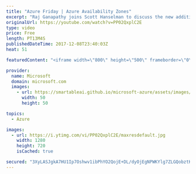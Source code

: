```yaml
---
title: "Azure Friday | Azure Availability Zones"
excerpt: "Raj Ganapathy joins Scott Hanselman to discuss the new addition to Azure's resiliency offerings – Availability Zones. Azure Availability Zones are fault-isolated locations within an Azure region to help protect customers applications and data from datacenter-level failures with independent power, network,"
originalUrl: https://youtube.com/watch?v=PP02QxplC2E
type: video
price: Free
length: PT13M4S
publishedDateTime: 2017-12-08T23:40:03Z
heat: 51

featuredContent: "<iframe width=\"800\" height=\"500\" frameborder=\"0\" src=\"https://www.youtube.com/embed/PP02QxplC2E\" allow=\"accelerometer; autoplay; encrypted-media; gyroscope; picture-in-picture\" allowfullscreen></iframe>"

provider:
  name: Microsoft
  domain: microsoft.com
  images:
    - url: https://smartableai.github.io/microsoft-azure/assets/images/organizations/microsoft.com-50x50.jpg
      width: 50
      height: 50

topics:
  - Azure

images:
  - url: https://i.ytimg.com/vi/PP02QxplC2E/maxresdefault.jpg
    width: 1280
    height: 720
    isCached: true

secured: "3XyLASJgkA7HU1Ip7Oshwv1ibPhYO2QojE+DL/dyOjEgNPWKYlg7ZLGQobztKnt2ORvKMaolZ4W8agLkx5fpBh/RSJ+bwJBShdqUIM8fqf3f7NhNKUpxZXGqYBn5WY8I42yja6FiJseJS3l6RAPPG4Aa2UfUchgRzZY5a+TneA4utkvdLfkIjxnnMtMGXKjs0YdWoT+MM60iS8oyENnFTRSenx/3D71v9heb0dgYvs8veR/w+z6aP34nJFkIeKpUcubvcgHnJapUTraHfcPiIxWkS0p84+CWjLTojiVz4gCY1KBU0TRM4FbeLH7a9L9ofPMNeaxAZCr+qA9oJ+BicB6+zXU407ZdUud03458x9/dS1kv7MYtfG5hOHrWnjzk2V+QEy/DSaLEET2PBKHoSjZFhzyiXPMt1D09P1TG3IE=;GF7M+OC/ZacQ1ELuVyUtwQ=="
---
```


